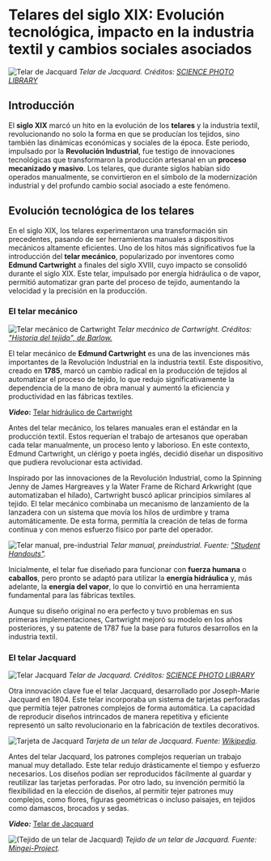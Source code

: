 # Telares del siglo XIX: Evolución tecnológica, impacto en la industria textil y cambios sociales asociados
![Telar de Jacquard](https://media.sciencephoto.com/image/c0107853/800wm/C0107853-Jacquard_loom,_19th_century.jpg)
*Telar de Jacquard. Créditos: [SCIENCE PHOTO LIBRARY](https://www.sciencephoto.com/contributor/spq/)*

## Introducción

El **siglo XIX** marcó un hito en la evolución de los **telares** y la industria textil, revolucionando no solo la
forma en que se producían los tejidos, sino también las dinámicas económicas y sociales de la época. Este periodo, impulsado por la **Revolución Industrial**, fue testigo de innovaciones tecnológicas que transformaron la producción artesanal en un **proceso mecanizado y masivo**. Los telares, que durante siglos habían sido operados manualmente, se convirtieron en el símbolo de la modernización industrial y del profundo cambio social asociado a este fenómeno.

## Evolución tecnológica de los telares

En el siglo XIX, los telares experimentaron una transformación sin precedentes, pasando de ser herramientas manuales a dispositivos mecánicos altamente eficientes. Uno de los hitos más significativos fue la introducción del **telar mecánico**, popularizado por inventores como **Edmund Cartwright** a finales del siglo XVIII, cuyo impacto se consolidó durante el siglo XIX. Este telar, impulsado por energía hidráulica o de vapor, permitió automatizar gran parte del proceso de tejido, aumentando la velocidad y la precisión en la producción.
 
### El telar mecánico
 

![Telar mecánico de Cartwright](https://c8.alamy.com/comp/G37WA3/cartwrights-power-loom-edmund-cartwrights-steam-powered-loom-of-1785-G37WA3.jpg)
*Telar mecánico de Cartwright. Créditos: ["Historia del tejido", de Barlow.](https://c8.alamy.com/comp/G37WA3/cartwrights-power-loom-edmund-cartwrights-steam-powered-loom-of-1785-G37WA3.jpg)*
  
El telar mecánico de **Edmund Cartwright** es una de las invenciones más importantes de la Revolución Industrial en la industria textil. Este dispositivo, creado en **1785**, marcó un cambio radical en la producción de tejidos al automatizar el proceso de tejido, lo que redujo significativamente la dependencia de la mano de obra manual y aumentó la eficiencia y productividad en las fábricas textiles.

  **_Video_:** [Telar hidráulico de Cartwright](https://youtu.be/oMjNQ7yjmII?si=oT49OeZ9LdSZ6XuE)

Antes del telar mecánico, los telares manuales eran el estándar en la producción textil. Estos requerían el trabajo de artesanos que operaban cada telar manualmente, un proceso lento y laborioso. En este contexto, Edmund Cartwright, un clérigo y poeta inglés, decidió diseñar un dispositivo que pudiera revolucionar esta actividad.

Inspirado por las innovaciones de la Revolución Industrial, como la Spinning Jenny de James Hargreaves y la Water Frame de Richard Arkwright (que automatizaban el hilado), Cartwright buscó aplicar principios similares al tejido. El telar mecánico combinaba un mecanismo de lanzamiento de la lanzadera con un sistema que movía los hilos de urdimbre y trama automáticamente. De esta forma, permitía la creación de telas de forma continua y con menos esfuerzo físico por parte del operador.

  

![Telar manual, pre-industrial](https://i.pinimg.com/736x/af/42/8c/af428c74d76736737854108a0bd008a7.jpg)
*Telar manual, preindustrial. Fuente: ["Student Handouts"](https://studenthandouts.com/world-history/industrial-revolution/pictures/pre-industrial-hand-loom.htm).*

Inicialmente, el telar fue diseñado para funcionar con **fuerza humana** o **caballos**, pero pronto se adaptó para utilizar la **energía hidráulica** y, más adelante, la **energía del vapor**, lo que lo convirtió en una herramienta fundamental para las fábricas textiles.

Aunque su diseño original no era perfecto y tuvo problemas en sus primeras implementaciones, Cartwright mejoró su modelo en los años posteriores, y su patente de 1787 fue la base para futuros desarrollos en la industria textil.

### El telar Jacquard
 
![Telar Jacquard](https://media.sciencephoto.com/image/c0495548/800wm/C0495548-Jacquard_Loom.jpg)
*Telar de Jacquard. Créditos: [SCIENCE PHOTO LIBRARY](https://www.sciencephoto.com/contributor/spq/)*

Otra innovación clave fue el telar Jacquard, desarrollado por Joseph-Marie Jacquard en 1804. Este telar incorporaba un sistema de tarjetas perforadas que permitía tejer patrones complejos de forma automática. La capacidad de reproducir diseños intrincados de manera repetitiva y eficiente representó un salto revolucionario en la fabricación de textiles decorativos.

![Tarjeta de Jacquard](https://upload.wikimedia.org/wikipedia/commons/0/09/Jacquard.loom.cards.jpg)
*Tarjeta de un telar de Jacquard. Fuente: [Wikipedia](https://es.wikipedia.org/wiki/Telar_de_Jacquard).*

Antes del telar Jacquard, los patrones complejos requerían un trabajo manual muy detallado. Este telar redujo drásticamente el tiempo y esfuerzo necesarios. Los diseños podían ser reproducidos fácilmente al guardar y reutilizar las tarjetas perforadas. Por otro lado, su invención permitió la flexibilidad en la elección de diseños, al permitir tejer patrones muy complejos, como flores, figuras geométricas o incluso paisajes, en tejidos como damascos, brocados y sedas.

  
**_Video:_** [Telar de Jacquard](https://www.youtube.com/watch?v=K6NgMNvK52A)

![(Tejido de un telar de Jacquard)](https://www.mingei-project.eu/wp-content/uploads/2020/04/Silkfabrichds.jpg)
*Tejido de un telar de Jacquard. Fuente: [Mingei-Project](https://www.mingei-project.eu/2020/04/02/the-story-of-jacquard-weaving/).*